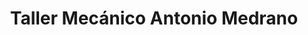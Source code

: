 ---
title: "Taller Mecánico Antonio Medrano"
url: /atarfe/taller-mecanico-antonio-medrano/
shop: Autowerkstatt
---